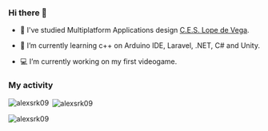 ### Hi there 👋

- 🔭 I've studied Multiplatform Applications design [C.E.S. Lope de Vega](https://www.ceslopedevega.com/).

- 🌱 I’m currently learning c++ on Arduino IDE, Laravel, .NET, C# and Unity.

- 💻 I’m currently working on my first videogame.

### My activity
<img  align="left" src="https://github-readme-stats.vercel.app/api/top-langs?username=alexsrk09&show_icons=true&locale=en&layout=compact" alt="alexsrk09"/>

<p>&nbsp;<img align="center" src="https://github-readme-stats.vercel.app/api?username=alexsrk09&show_icons=true&locale=en" alt="alexsrk09" /></p>


<img src="https://komarev.com/ghpvc/?username=alexsrk09&label=Profile%20views&color=0e75b6&style=flat" alt="alexsrk09"/>

<!--
**alexsrk09/alexsrk09** is a ✨ _special_ ✨ repository because its `README.md` (this file) appears on your GitHub profile.

Here are some ideas to get you started:

- 🔭 I’m currently working on ...
- 🌱 I’m currently learning ...
- 👯 I’m looking to collaborate on ...
- 🤔 I’m looking for help with ...
- 💬 Ask me about ...
- 📫 How to reach me: ...
- 😄 Pronouns: ...
- ⚡ Fun fact: ...
-->
